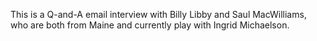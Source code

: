 This is a Q-and-A email interview with Billy Libby and Saul MacWilliams, who are both from Maine and currently play with Ingrid Michaelson.
